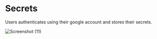 # Secrets
Users authenticates using their google account and stores their secrets.

![Screenshot (11)](https://user-images.githubusercontent.com/71816694/138482327-3ee643bd-2bb2-4893-996c-9b9e11e38ef4.png)
